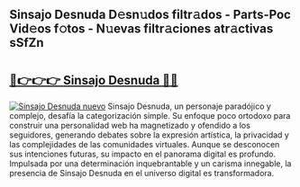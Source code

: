 ## Sinsajo Desnuda D𝚎sn𝚞dos filtr𝚊dos - Parts-Poc Vid𝚎os f𝚘tos - N𝚞evas filtr𝚊ciones atr𝚊ctivas sSfZn

# <h2><a href="http://mb6m6mz.tromn.icu/?c=Sinsajo+Desnuda">🔗👉👉👉 Sinsajo Desnuda 🔗🔗</a></h2>

[![Sinsajo Desnuda nuevo](https://i.imgur.com/pEAQMta.gif)](http://mb6m6mz.tromn.icu/?c=Sinsajo+Desnuda)
Sinsajo Desnuda, un personaje paradójico y complejo, desafía la categorización simple. Su enfoque poco ortodoxo para construir una personalidad web ha magnetizado y ofendido a los seguidores, generando debates sobre la expresión artística, la privacidad y las complejidades de las comunidades virtuales. Aunque se desconocen sus intenciones futuras, su impacto en el panorama digital es profundo. Impulsada por una determinación inquebrantable y un carisma innegable, la presencia de Sinsajo Desnuda en el universo digital es transformadora.
